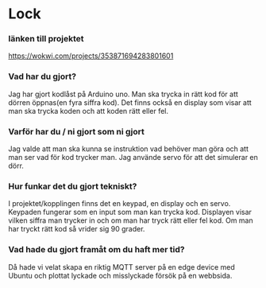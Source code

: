 # Lock

### länken till projektet

https://wokwi.com/projects/353871694283801601

### Vad har du gjort?
Jag har gjort kodlåst på Arduino uno. Man ska trycka in rätt kod för att dörren öppnas(en fyra siffra kod). Det finns också en display som visar att man ska trycka koden och att koden rätt eller fel.
### Varför har du / ni gjort som ni gjort
Jag valde att man ska kunna se instruktion vad behöver man göra och att man ser vad för kod trycker man. Jag använde servo för att det simulerar en dörr.

### Hur funkar det du gjort tekniskt? 
I projektet/kopplingen finns det en keypad, en display och en servo. Keypaden fungerar som en input som man kan trycka kod.  Displayen visar vilken siffra man trycker in och om man har tryck rätt eller fel kod. Om man har tryckt rätt kod så vrider sig 90 grader.

### Vad hade du gjort framåt om du haft mer tid?
Då hade vi velat skapa en riktig MQTT server på en edge device med Ubuntu och plottat lyckade och misslyckade försök på en webbsida.
